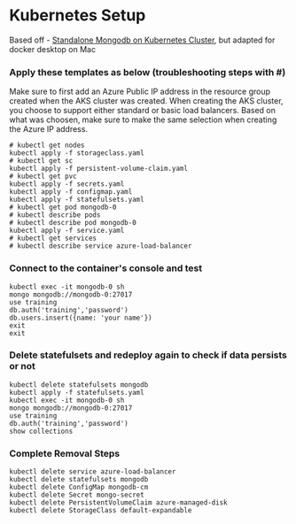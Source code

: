 # Kubernetes Setup

Based off - [Standalone Mongodb on Kubernetes Cluster](https://medium.com/@dilipkumar/standalone-mongodb-on-kubernetes-cluster-19e7b5896b27), but adapted for docker desktop on Mac

### Apply these templates as below (troubleshooting steps with #)
Make sure to first add an Azure Public IP address in the resource group created when the AKS cluster was created.  When creating the AKS cluster, you choose to support either standard or basic load balancers.  Based on what was choosen, make sure to make the same selection when creating the Azure IP address.
```
# kubectl get nodes
kubectl apply -f storageclass.yaml
# kubectl get sc
kubectl apply -f persistent-volume-claim.yaml
# kubectl get pvc
kubectl apply -f secrets.yaml
kubectl apply -f configmap.yaml
kubectl apply -f statefulsets.yaml
# kubectl get pod mongodb-0
# kubectl describe pods
# kubectl describe pod mongodb-0
kubectl apply -f service.yaml
# kubectl get services
# kubectl describe service azure-load-balancer
```

### Connect to the container's console and test
```
kubectl exec -it mongodb-0 sh
mongo mongodb://mongodb-0:27017
use training
db.auth('training','password')
db.users.insert({name: 'your name'})
exit
exit
```

### Delete statefulsets and redeploy again to check if data persists or not
```
kubectl delete statefulsets mongodb
kubectl apply -f statefulsets.yaml
kubectl exec -it mongodb-0 sh
mongo mongodb://mongodb-0:27017
use training
db.auth('training','password')
show collections
```

### Complete Removal Steps
```
kubectl delete service azure-load-balancer
kubectl delete statefulsets mongodb
kubectl delete ConfigMap mongodb-cm
kubectl delete Secret mongo-secret
kubectl delete PersistentVolumeClaim azure-managed-disk
kubectl delete StorageClass default-expandable
```
